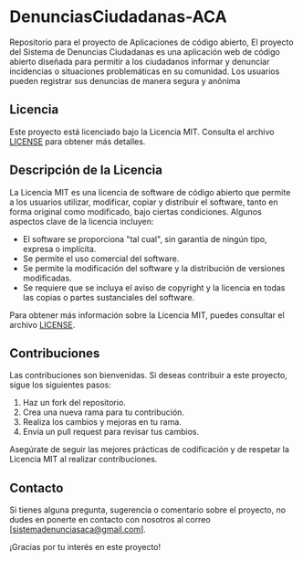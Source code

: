 # DenunciasCiudadanas-ACA
Repositorio para el proyecto de Aplicaciones de código abierto, El proyecto del Sistema de Denuncias Ciudadanas es una aplicación web de código abierto diseñada para permitir a los ciudadanos informar y denunciar incidencias o situaciones problemáticas en su comunidad. Los usuarios pueden registrar sus denuncias de manera segura y anónima

## Licencia

Este proyecto está licenciado bajo la Licencia MIT. Consulta el archivo [LICENSE](LICENSE) para obtener más detalles.

## Descripción de la Licencia

La Licencia MIT es una licencia de software de código abierto que permite a los usuarios utilizar, modificar, copiar y distribuir el software, tanto en forma original como modificado, bajo ciertas condiciones. Algunos aspectos clave de la licencia incluyen:

- El software se proporciona "tal cual", sin garantía de ningún tipo, expresa o implícita.
- Se permite el uso comercial del software.
- Se permite la modificación del software y la distribución de versiones modificadas.
- Se requiere que se incluya el aviso de copyright y la licencia en todas las copias o partes sustanciales del software.

Para obtener más información sobre la Licencia MIT, puedes consultar el archivo [LICENSE](LICENSE).

## Contribuciones

Las contribuciones son bienvenidas. Si deseas contribuir a este proyecto, sigue los siguientes pasos:

1. Haz un fork del repositorio.
2. Crea una nueva rama para tu contribución.
3. Realiza los cambios y mejoras en tu rama.
4. Envía un pull request para revisar tus cambios.

Asegúrate de seguir las mejores prácticas de codificación y de respetar la Licencia MIT al realizar contribuciones.

## Contacto

Si tienes alguna pregunta, sugerencia o comentario sobre el proyecto, no dudes en ponerte en contacto con nosotros al correo [sistemadenunciasaca@gmail.com].

¡Gracias por tu interés en este proyecto!

